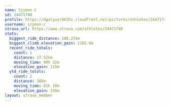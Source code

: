 ```yaml
---
name: Szymon C
id: 24471740
profile: https://dgalywyr863hv.cloudfront.net/pictures/athletes/24471740/7213253/3/large.jpg
username: szymon-c
strava_url: https://www.strava.com/athletes/24471740
stats:
  biggest_ride_distance: 180.27km
  biggest_climb_elevation_gain: 1102.6m
  recent_ride_totals:
    count: 1
    distance: 17.52km
    moving_time: 00h 32m
    elevation_gain: 115m
  ytd_ride_totals:
    count: 2
    distance: 38km
    moving_time: 01h 10m
    elevation_gain: 336m
layout: strava_member
--- 
```

